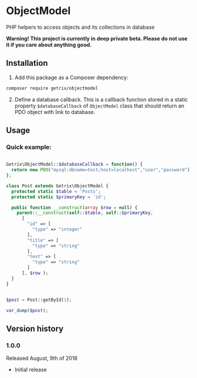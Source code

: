 # ObjectModel

PHP helpers to access objects and its collections in database

**Warning! This project is currently in deep private beta. Please do not use it 
if you care about anything good.**

## Installation

1. Add this package as a Composer dependency:

```bash
composer require getrix/objectmodel
```
2. Define a database callback. This is a callback function stored in 
a static property ``$databaseCallback`` of ``ObjectModel`` class that
should return an PDO object with link to database.

## Usage

### Quick example:

```php

Getrix\ObjectModel::$databaseCallback = function() {
  return new PDO("mysql:dbname=test;host=localhost","user","password");
};

class Post extends Getrix\ObjectModel {
  protected static $table = 'Posts';
  protected static $primaryKey = 'id';

  public function __construct(array $row = null) {
    parent::__construct(self::$table, self::$primaryKey,
      [
        "id" => [
          "type" => "integer"
        ],
        "title" => [
          "type" => "string"
        ],
        "text" => [
          "type" => "string"
        ]
      ], $row );
  }
}


$post = Post::getById(1);

var_dump($post);

```


## Version history

### 1.0.0
Released August, 9th of 2018
* Initial release